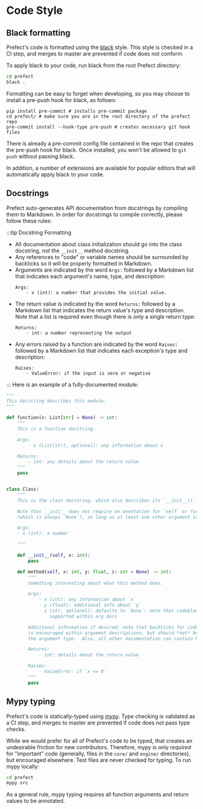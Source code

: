 # Code Style

## Black formatting

Prefect's code is formatted using the [black](https://github.com/ambv/black) style. This style is checked in a CI step, and merges to master are prevented if code does not conform.

To apply black to your code, run black from the root Prefect directory:

```bash
cd prefect
black .
```

Formatting can be easy to forget when developing, so you may choose to install a pre-push hook for black, as follows:

```
pip install pre-commit # installs pre-commit package
cd prefect/ # make sure you are in the root directory of the prefect repo
pre-commit install --hook-type pre-push # creates necessary git hook files
```

There is already a pre-commit config file contained in the repo that creates the pre-push hook for black. Once installed, you won't be allowed to `git push` without passing black.

In addition, a number of extensions are available for popular editors that will automatically apply black to your code.

## Docstrings

Prefect auto-generates API documentation from docstrings by compiling them to Markdown. In order for docstrings to compile correctly, please follow these rules:

:::tip Docstring Formatting

- All documentation about class initialization should go into the class docstring, _not_ the `__init__` method docstring.
- Any references to "code" or variable names should be surrounded by backticks so it will be properly formatted in Markdown.
- Arguments are indicated by the word `Args:` followed by a Markdown list that indicates each argument's name, type, and description:
  ```
  Args:
      - x (int): a number that provides the initial value.
  ```

* The return value is indicated by the word `Returns:` followed by a Markdown list that indicates the return value's type and description. Note that a list is required even though there is only a single return type:

  ```
  Returns:
      - int: a number representing the output
  ```

* Any errors raised by a function are indicated by the word `Raises:` followed by a Markdown list that indicates each exception's type and description:

  ```
  Raises:
      - ValueError: if the input is zero or negative
  ```

:::
Here is an example of a fully-documented module:

```python
"""
This docstring describes this module.
"""

def function(x: List[str] = None) -> int:
    """
    This is a function docstring.

    Args:
        - x (List[str], optional): any information about x

    Returns:
        - int: any details about the return value
    """
    pass


class Class:
    """
    This is the class docstring, which also describes its `__init__()` constructor.

    Note that __init__ does not require an annotation for `self` or for the return value
    (which is always `None`), as long as at least one other argument is typed.

    Args:
    - x (int): a number

    """

    def __init__(self, x: int):
        pass

    def method(self, x: int, y: float, z: str = None) -> int:
        """
        Something interesting about what this method does.

        Args:
            - x (int): any information about `x`
            - y (float): additional info about `y`
            - z (str, optional): defaults to `None`; note that codeblocks are not currently
                supported within arg docs

        Additional information if desired; note that backticks for code formatting
        is encouraged within argument descriptions, but should *not* be used in
        the argument type.  Also, all other documentation can contain Markdown.

        Returns:
            - int: details about the return value

        Raises:
            - ValueError: if `x == 0`
        """
        pass
```

## Mypy typing

Prefect's code is statically-typed using [mypy](http://mypy-lang.org/). Type checking is validated as a CI step, and merges to master are prevented if code does not pass type checks.

While we would prefer for all of Prefect's code to be typed, that creates an undesirable friction for new contributors. Therefore, mypy is only _required_ for "important" code (generally, files in the `core/` and `engine/` directories), but encouraged elsewhere. Test files are never checked for typing. To run mypy locally:

```bash
cd prefect
mypy src
```

As a general rule, mypy typing requires all function arguments and return values to be annotated.
